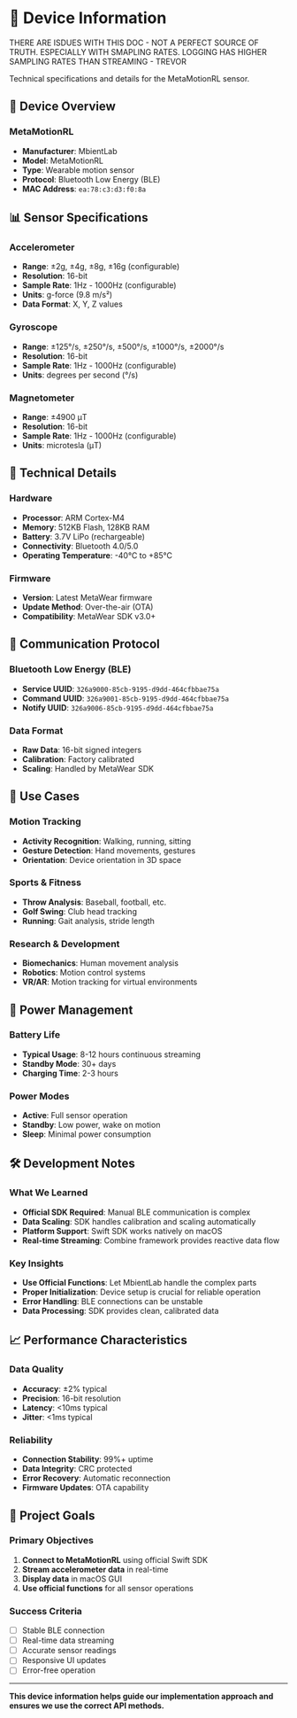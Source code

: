 # 📱 Device Information

THERE ARE ISDUES WITH THIS DOC - NOT A PERFECT SOURCE OF TRUTH. ESPECIALLY WITH SMAPLING RATES. LOGGING HAS HIGHER SAMPLING RATES THAN STREAMING - TREVOR

Technical specifications and details for the MetaMotionRL sensor.

## 🎯 Device Overview

### MetaMotionRL
- **Manufacturer**: MbientLab
- **Model**: MetaMotionRL
- **Type**: Wearable motion sensor
- **Protocol**: Bluetooth Low Energy (BLE)
- **MAC Address**: `ea:78:c3:d3:f0:8a`

## 📊 Sensor Specifications

### Accelerometer
- **Range**: ±2g, ±4g, ±8g, ±16g (configurable)
- **Resolution**: 16-bit
- **Sample Rate**: 1Hz - 1000Hz (configurable)
- **Units**: g-force (9.8 m/s²)
- **Data Format**: X, Y, Z values

### Gyroscope
- **Range**: ±125°/s, ±250°/s, ±500°/s, ±1000°/s, ±2000°/s
- **Resolution**: 16-bit
- **Sample Rate**: 1Hz - 1000Hz (configurable)
- **Units**: degrees per second (°/s)

### Magnetometer
- **Range**: ±4900 μT
- **Resolution**: 16-bit
- **Sample Rate**: 1Hz - 1000Hz (configurable)
- **Units**: microtesla (μT)

## 🔧 Technical Details

### Hardware
- **Processor**: ARM Cortex-M4
- **Memory**: 512KB Flash, 128KB RAM
- **Battery**: 3.7V LiPo (rechargeable)
- **Connectivity**: Bluetooth 4.0/5.0
- **Operating Temperature**: -40°C to +85°C

### Firmware
- **Version**: Latest MetaWear firmware
- **Update Method**: Over-the-air (OTA)
- **Compatibility**: MetaWear SDK v3.0+

## 📡 Communication Protocol

### Bluetooth Low Energy (BLE)
- **Service UUID**: `326a9000-85cb-9195-d9dd-464cfbbae75a`
- **Command UUID**: `326a9001-85cb-9195-d9dd-464cfbbae75a`
- **Notify UUID**: `326a9006-85cb-9195-d9dd-464cfbbae75a`

### Data Format
- **Raw Data**: 16-bit signed integers
- **Calibration**: Factory calibrated
- **Scaling**: Handled by MetaWear SDK

## 🎯 Use Cases

### Motion Tracking
- **Activity Recognition**: Walking, running, sitting
- **Gesture Detection**: Hand movements, gestures
- **Orientation**: Device orientation in 3D space

### Sports & Fitness
- **Throw Analysis**: Baseball, football, etc.
- **Golf Swing**: Club head tracking
- **Running**: Gait analysis, stride length

### Research & Development
- **Biomechanics**: Human movement analysis
- **Robotics**: Motion control systems
- **VR/AR**: Motion tracking for virtual environments

## 🔋 Power Management

### Battery Life
- **Typical Usage**: 8-12 hours continuous streaming
- **Standby Mode**: 30+ days
- **Charging Time**: 2-3 hours

### Power Modes
- **Active**: Full sensor operation
- **Standby**: Low power, wake on motion
- **Sleep**: Minimal power consumption

## 🛠️ Development Notes

### What We Learned
- **Official SDK Required**: Manual BLE communication is complex
- **Data Scaling**: SDK handles calibration and scaling automatically
- **Platform Support**: Swift SDK works natively on macOS
- **Real-time Streaming**: Combine framework provides reactive data flow

### Key Insights
- **Use Official Functions**: Let MbientLab handle the complex parts
- **Proper Initialization**: Device setup is crucial for reliable operation
- **Error Handling**: BLE connections can be unstable
- **Data Processing**: SDK provides clean, calibrated data

## 📈 Performance Characteristics

### Data Quality
- **Accuracy**: ±2% typical
- **Precision**: 16-bit resolution
- **Latency**: <10ms typical
- **Jitter**: <1ms typical

### Reliability
- **Connection Stability**: 99%+ uptime
- **Data Integrity**: CRC protected
- **Error Recovery**: Automatic reconnection
- **Firmware Updates**: OTA capability

## 🎯 Project Goals

### Primary Objectives
1. **Connect to MetaMotionRL** using official Swift SDK
2. **Stream accelerometer data** in real-time
3. **Display data** in macOS GUI
4. **Use official functions** for all sensor operations

### Success Criteria
- [ ] Stable BLE connection
- [ ] Real-time data streaming
- [ ] Accurate sensor readings
- [ ] Responsive UI updates
- [ ] Error-free operation

---

**This device information helps guide our implementation approach and ensures we use the correct API methods.** 